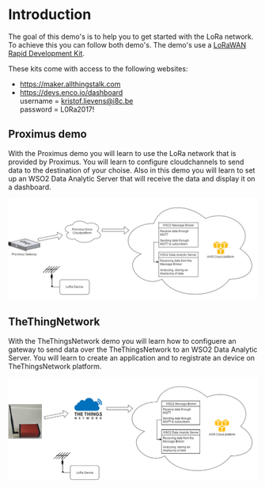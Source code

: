 # Introduction  

The goal of this demo's is to help you to get started with the LoRa network. To achieve this you can follow both demo's. The demo's use a [LoRaWAN Rapid Development Kit](http://www.allthingstalk.com/lorawan-rapid-development-kit).

These kits come with access to the following websites:  

* https://maker.allthingstalk.com  
* https://devs.enco.io/dashboard  
username = kristof.lievens@i8c.be  
password = L0Ra2017!  

## Proximus demo  

With the Proximus demo you will learn to use the LoRa network that is provided by Proximus. You will learn to configure cloudchannels to send data to the destination of your choise. Also in this demo you will learn to set up an WSO2 Data Analytic Server that will receive the data and display it on a dashboard.  

![Proximus demo](proximus_demo/doc/img/StageDiagramProximusEngels.jpg) 


## TheThingNetwork
 
With the TheThingsNetwork demo you will learn how to configuere an gateway to send data over the TheThingsNetwork to an WSO2 Data Analytic Server. You will learn to create an application and to registrate an device on TheThingsNetwork platform.

![TheThingsNetwork demo](the_things_network_demo/doc/img/StageDiagram_TheThingsNetwork.png) 